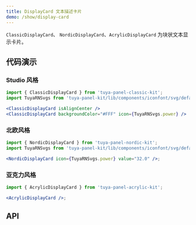```yaml
---
title: DisplayCard 文本描述卡片
demo: /show/display-card
---
```


<Desc>

`ClassicDisplayCard`、 `NordicDisplayCard`、`AcrylicDisplayCard` 为块状文本显示卡片。

</Desc>

## 代码演示

### Studio 风格

```jsx
import { ClassicDisplayCard } from 'tuya-panel-classic-kit';
import TuyaRNSvgs from 'tuya-panel-kit/lib/components/iconfont/svg/defaultSvg';

<ClassicDisplayCard isAlignCenter />
<ClassicDisplayCard backgroundColor="#FFF" icon={TuyaRNSvgs.power} />
```

### 北欧风格

```jsx
import { NordicDisplayCard } from 'tuya-panel-nordic-kit';
import TuyaRNSvgs from 'tuya-panel-kit/lib/components/iconfont/svg/defaultSvg';

<NordicDisplayCard icon={TuyaRNSvgs.power} value="32.0" />;
```

### 亚克力风格

```jsx
import { AcrylicDisplayCard } from 'tuya-panel-acrylic-kit';

<AcrylicDisplayCard />;
```

## API
